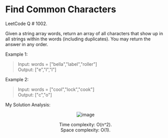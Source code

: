 # Find Common Characters

LeetCode Q # 1002.

Given a string array words, return an array of all characters that show up in all strings within the words (including duplicates). You may return the answer in any order.

Example 1:

>Input: words = ["bella","label","roller"]</br>
>Output: ["e","l","l"]

Example 2:

>Input: words = ["cool","lock","cook"]</br>
>Output: ["c","o"]

My Solution Analysis:

<div align = "center">

  ![image](https://github.com/xo-azeem/Find-Common-Characters-LeetCode/assets/171427226/c117856c-d95e-4bfd-bca0-0df1d2c03968)

  Time complexity: O(n^2).</br>Space complexity: O(1).
</div>
